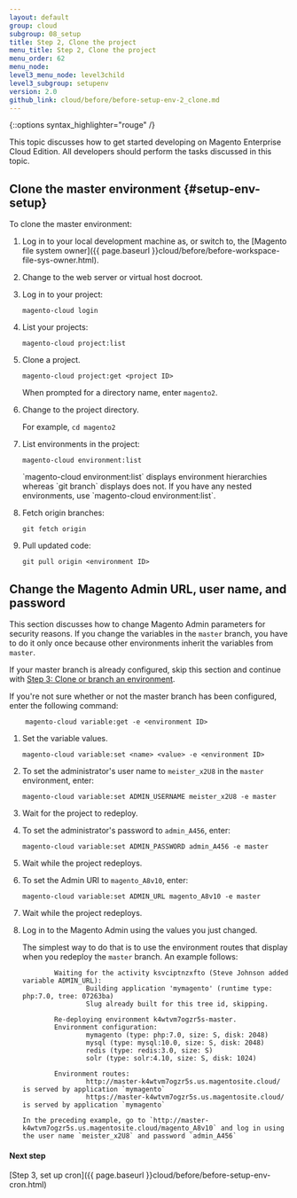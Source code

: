 ```yaml
---
layout: default
group: cloud
subgroup: 08_setup
title: Step 2, Clone the project
menu_title: Step 2, Clone the project
menu_order: 62
menu_node: 
level3_menu_node: level3child
level3_subgroup: setupenv
version: 2.0
github_link: cloud/before/before-setup-env-2_clone.md
---
```


{::options syntax_highlighter="rouge" /}

This topic discusses how to get started developing on Magento Enterprise Cloud Edition. All developers should perform the tasks discussed in this topic.

## Clone the master environment {#setup-env-setup}
To clone the master environment:

1.	Log in to your local development machine as, or switch to, the [Magento file system owner]({{ page.baseurl }}cloud/before/before-workspace-file-sys-owner.html).
2.  Change to the web server or virtual host docroot.
2.	Log in to your project:

		magento-cloud login
3.	List your projects:

		magento-cloud project:list
4.	Clone a project.

		magento-cloud project:get <project ID>

	When prompted for a directory name, enter `magento2`.
4.	Change to the project directory.

	 For example, `cd magento2`
4.	List environments in the project:

		magento-cloud environment:list

	<div class="bs-callout bs-callout-info" id="info" markdown="1">
	`magento-cloud environment:list` displays environment hierarchies whereas `git branch` displays does not. If you have any nested environments, use `magento-cloud environment:list`.
	</div>

5.	Fetch origin branches:

		git fetch origin
6.	Pull updated code:

		git pull origin <environment ID>

## Change the Magento Admin URL, user name, and password
This section discusses how to change Magento Admin parameters for security reasons. If you change the variables in the `master` branch, you have to do it only once because other environments inherit the variables from `master`.

If your master branch is already configured, skip this section and continue with [Step 3: Clone or branch an environment](#setenv-new-env).

If you're not sure whether or not the master branch has been configured, enter the following command:

		magento-cloud variable:get -e <environment ID>

1.  Set the variable values.

		magento-cloud variable:set <name> <value> -e <environment ID>
2.  To set the administrator's user name to `meister_x2U8` in the `master` environment, enter:

		magento-cloud variable:set ADMIN_USERNAME meister_x2U8 -e master
3.  Wait for the project to redeploy.
2.  To set the administrator's password to `admin_A456`, enter:

		magento-cloud variable:set ADMIN_PASSWORD admin_A456 -e master
6.  Wait while the project redeploys.
7.  To set the Admin URI to `magento_A8v10`, enter:

		magento-cloud variable:set ADMIN_URL magento_A8v10 -e master
6.  Wait while the project redeploys.
7.  Log in to the Magento Admin using the values you just changed.

	The simplest way to do that is to use the environment routes that display when you redeploy the `master` branch. An example follows:

				Waiting for the activity ksvciptnzxfto (Steve Johnson added variable ADMIN_URL):
						Building application 'mymagento' (runtime type: php:7.0, tree: 07263ba)
						Slug already built for this tree id, skipping.

				Re-deploying environment k4wtvm7ogzr5s-master.
				Environment configuration:
						mymagento (type: php:7.0, size: S, disk: 2048)
						mysql (type: mysql:10.0, size: S, disk: 2048)
						redis (type: redis:3.0, size: S)
						solr (type: solr:4.10, size: S, disk: 1024)

				Environment routes:
						http://master-k4wtvm7ogzr5s.us.magentosite.cloud/ is served by application `mymagento`
						https://master-k4wtvm7ogzr5s.us.magentosite.cloud/ is served by application `mymagento`

		In the preceding example, go to `http://master-k4wtvm7ogzr5s.us.magentosite.cloud/magento_A8v10` and log in using the user name `meister_x2U8` and password `admin_A456`


#### Next step
[Step 3, set up cron]({{ page.baseurl }}cloud/before/before-setup-env-cron.html)
